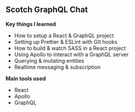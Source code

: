 ## Scotch GraphQL Chat

**Key things I learned**

- How to setup a React & GraphQL project
- Setting up Prettier & ESLint with GIt hooks
- How to build & watch SASS in a React project
- Using Apollo to interact with a GraphQL server
- Querying & mutating entities
- Realtime messaging & subscription

**Main tools used**

- React
- Apollo
- GraphQL
